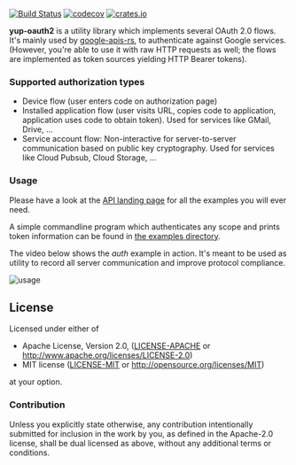 [![Build
Status](https://travis-ci.org/dermesser/yup-oauth2.svg)](https://travis-ci.org/dermesser/yup-oauth2)
[![codecov](https://codecov.io/gh/dermesser/yup-oauth2/branch/master/graph/badge.svg)](https://codecov.io/gh/dermesser/yup-oauth2)
[![crates.io](https://img.shields.io/crates/v/yup-oauth2.svg)](https://crates.io/crates/yup-oauth2)

**yup-oauth2** is a utility library which implements several OAuth 2.0 flows. It's mainly used by
[google-apis-rs](https://github.com/Byron/google-apis-rs), to authenticate against Google services.
(However, you're able to use it with raw HTTP requests as well; the flows are implemented as token
sources yielding HTTP Bearer tokens).

### Supported authorization types

* Device flow (user enters code on authorization page)
* Installed application flow (user visits URL, copies code to application, application uses
  code to obtain token). Used for services like GMail, Drive, ...
* Service account flow: Non-interactive for server-to-server communication based on public key
  cryptography. Used for services like Cloud Pubsub, Cloud Storage, ...

### Usage

Please have a look at the [API landing page][API-docs] for all the examples you will ever need.

A simple commandline program which authenticates any scope and prints token information can be found
in [the examples directory][examples].

The video below shows the *auth* example in action. It's meant to be used as utility to record all
server communication and improve protocol compliance.

![usage][auth-usage]

## License

Licensed under either of

 * Apache License, Version 2.0, ([LICENSE-APACHE](LICENSE-APACHE) or
         http://www.apache.org/licenses/LICENSE-2.0)
 * MIT license ([LICENSE-MIT](LICENSE-MIT) or http://opensource.org/licenses/MIT)

at your option.

### Contribution

Unless you explicitly state otherwise, any contribution intentionally submitted for inclusion in the
work by you, as defined in the Apache-2.0 license, shall be dual licensed as above, without any
additional terms or conditions.


[API-docs]: https://docs.rs/yup-oauth2/
[examples]: https://github.com/dermesser/yup-oauth2/tree/master/examples
[auth-usage]: https://raw.githubusercontent.com/dermesser/yup-oauth2/master/examples/auth.rs-usage.gif

